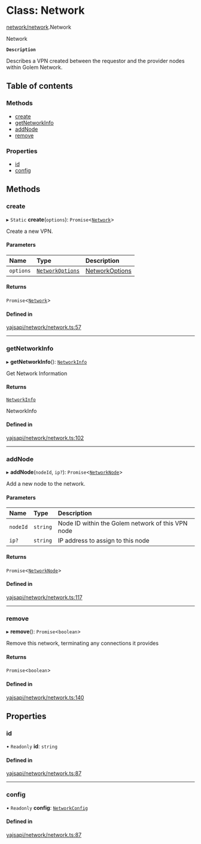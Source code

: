 # Class: Network

[network/network](../modules/network_network.md).Network

Network

**`Description`**

Describes a VPN created between the requestor and the provider nodes within Golem Network.

## Table of contents

### Methods

- [create](network_network.Network.md#create)
- [getNetworkInfo](network_network.Network.md#getnetworkinfo)
- [addNode](network_network.Network.md#addnode)
- [remove](network_network.Network.md#remove)

### Properties

- [id](network_network.Network.md#id)
- [config](network_network.Network.md#config)

## Methods

### create

▸ `Static` **create**(`options`): `Promise`<[`Network`](network_network.Network.md)\>

Create a new VPN.

#### Parameters

| Name | Type | Description |
| :------ | :------ | :------ |
| `options` | [`NetworkOptions`](../interfaces/network_network.NetworkOptions.md) | [NetworkOptions](../interfaces/network_network.NetworkOptions.md) |

#### Returns

`Promise`<[`Network`](network_network.Network.md)\>

#### Defined in

[yajsapi/network/network.ts:57](https://github.com/golemfactory/yajsapi/blob/dec68b9/yajsapi/network/network.ts#L57)

___

### getNetworkInfo

▸ **getNetworkInfo**(): [`NetworkInfo`](../interfaces/network_network.NetworkInfo.md)

Get Network Information

#### Returns

[`NetworkInfo`](../interfaces/network_network.NetworkInfo.md)

NetworkInfo

#### Defined in

[yajsapi/network/network.ts:102](https://github.com/golemfactory/yajsapi/blob/dec68b9/yajsapi/network/network.ts#L102)

___

### addNode

▸ **addNode**(`nodeId`, `ip?`): `Promise`<[`NetworkNode`](network_node.NetworkNode.md)\>

Add a new node to the network.

#### Parameters

| Name | Type | Description |
| :------ | :------ | :------ |
| `nodeId` | `string` | Node ID within the Golem network of this VPN node |
| `ip?` | `string` | IP address to assign to this node |

#### Returns

`Promise`<[`NetworkNode`](network_node.NetworkNode.md)\>

#### Defined in

[yajsapi/network/network.ts:117](https://github.com/golemfactory/yajsapi/blob/dec68b9/yajsapi/network/network.ts#L117)

___

### remove

▸ **remove**(): `Promise`<`boolean`\>

Remove this network, terminating any connections it provides

#### Returns

`Promise`<`boolean`\>

#### Defined in

[yajsapi/network/network.ts:140](https://github.com/golemfactory/yajsapi/blob/dec68b9/yajsapi/network/network.ts#L140)

## Properties

### id

• `Readonly` **id**: `string`

#### Defined in

[yajsapi/network/network.ts:87](https://github.com/golemfactory/yajsapi/blob/dec68b9/yajsapi/network/network.ts#L87)

___

### config

• `Readonly` **config**: [`NetworkConfig`](network_config.NetworkConfig.md)

#### Defined in

[yajsapi/network/network.ts:87](https://github.com/golemfactory/yajsapi/blob/dec68b9/yajsapi/network/network.ts#L87)
